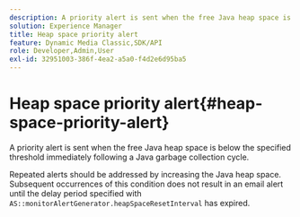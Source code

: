 ```yaml
---
description: A priority alert is sent when the free Java heap space is below the specified threshold immediately following a Java garbage collection cycle.
solution: Experience Manager
title: Heap space priority alert
feature: Dynamic Media Classic,SDK/API
role: Developer,Admin,User
exl-id: 32951003-386f-4ea2-a5a0-f4d2e6d95ba5
---
```

# Heap space priority alert{#heap-space-priority-alert}

A priority alert is sent when the free Java heap space is below the specified threshold immediately following a Java garbage collection cycle.

Repeated alerts should be addressed by increasing the Java heap space. Subsequent occurrences of this condition does not result in an email alert until the delay period specified with `AS::monitorAlertGenerator.heapSpaceResetInterval` has expired.
